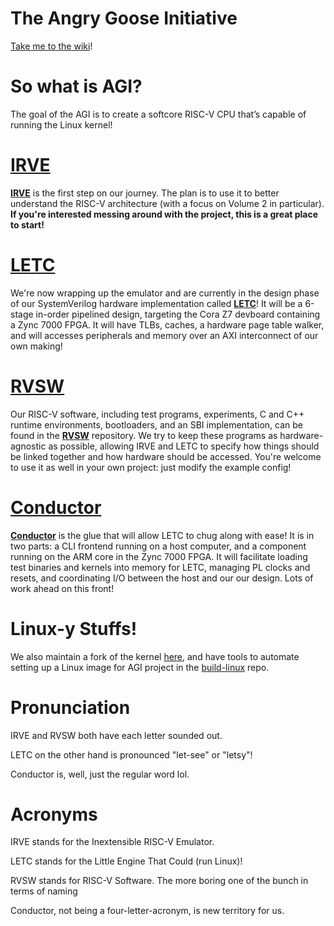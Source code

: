 # The Angry Goose Initiative

[Take me to the wiki](https://github.com/angry-goose-initiative/wiki/wiki)!

# So what is AGI?

The goal of the AGI is to create a softcore RISC-V CPU that’s capable of running the Linux kernel!

# [IRVE](https://github.com/angry-goose-initiative/irve)

**[IRVE](https://github.com/angry-goose-initiative/irve)** is the first step on our journey. The plan is to use it to better understand the RISC-V architecture (with a focus on Volume 2 in particular). **If you're interested messing around with the project, this is a great place to start!**

# [LETC](https://github.com/angry-goose-initiative/letc)

We're now wrapping up the emulator and are currently in the design phase of our SystemVerilog hardware implementation called **[LETC](https://github.com/angry-goose-initiative/letc)**! It will be a 6-stage in-order pipelined design, targeting the Cora Z7 devboard containing a Zync 7000 FPGA. It will have TLBs, caches, a hardware page table walker, and will accesses peripherals and memory over an AXI interconnect of our own making!

# [RVSW](https://github.com/angry-goose-initiative/rvsw)

Our RISC-V software, including test programs, experiments, C and C++ runtime environments, bootloaders, and an SBI implementation, can be found in the **[RVSW](https://github.com/angry-goose-initiative/rvsw)** repository. We try to keep these programs as hardware-agnostic as possible, allowing IRVE and LETC to specify how things should be linked together and how hardware should be accessed. You're welcome to use it as well in your own project: just modify the example config!

# [Conductor](https://github.com/angry-goose-initiative/conductor)

**[Conductor](https://github.com/angry-goose-initiative/conductor)** is the glue that will allow LETC to chug along with ease! It is in two parts: a CLI frontend running on a host computer, and a component running on the ARM core in the Zync 7000 FPGA. It will facilitate loading test binaries and kernels into memory for LETC, managing PL clocks and resets, and coordinating I/O between the host and our our design. Lots of work ahead on this front!

# Linux-y Stuffs!

We also maintain a fork of the kernel [here](https://github.com/angry-goose-initiative/linux), and have tools to automate setting up a Linux image for AGI project in the [build-linux](https://github.com/angry-goose-initiative/build-linux) repo.

# Pronunciation

IRVE and RVSW both have each letter sounded out.

LETC on the other hand is pronounced "let-see" or "letsy"!

Conductor is, well, just the regular word lol.

# Acronyms

IRVE stands for the Inextensible RISC-V Emulator.

LETC stands for the Little Engine That Could (run Linux)!

RVSW stands for RISC-V Software. The more boring one of the bunch in terms of naming

Conductor, not being a four-letter-acronym, is new territory for us.
